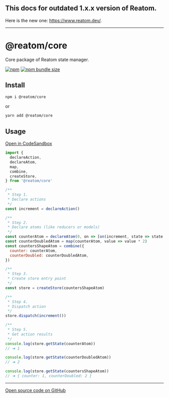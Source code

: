 ## **This docs for outdated 1.x.x version of Reatom.**

Here is the new one: https://www.reatom.dev/.

---

# @reatom/core

Core package of Reatom state manager.

[![npm](https://img.shields.io/npm/v/@reatom/core?style=flat-square)](https://www.npmjs.com/package/@reatom/core)
[![npm bundle size](https://img.shields.io/bundlephobia/minzip/@reatom/core?style=flat-square)](https://bundlephobia.com/result?p=@reatom/core)

## Install

```sh
npm i @reatom/core
```

or

```sh
yarn add @reatom/core
```

## Usage

[Open in CodeSandbox](https://codesandbox.io/s/reatomcore-demo-28t3d)

```js
import {
  declareAction,
  declareAtom,
  map,
  combine,
  createStore,
} from '@reatom/core'

/**
 * Step 1.
 * Declare actions
 */
const increment = declareAction()

/**
 * Step 2.
 * Declare atoms (like reducers or models)
 */
const counterAtom = declareAtom(0, on => [on(increment, state => state + 1)])
const counterDoubledAtom = map(counterAtom, value => value * 2)
const countersShapeAtom = combine({
  counter: counterAtom,
  counterDoubled: counterDoubledAtom,
})

/**
 * Step 3.
 * Create store entry point
 */
const store = createStore(countersShapeAtom)

/**
 * Step 4.
 * Dispatch action
 */
store.dispatch(increment())

/**
 * Step 5.
 * Get action results
 */
console.log(store.getState(counterAtom))
// ➜ 1

console.log(store.getState(counterDoubledAtom))
// ➜ 2

console.log(store.getState(countersShapeAtom))
// ➜ { counter: 1, counterDoubled: 2 }
```

---

[Open source code on GitHub](https://github.com/artalar/reatom/tree/master/packages/core)
